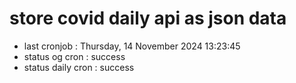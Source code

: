 # store covid daily api as json data

- last cronjob : Thursday, 14 November 2024 13:23:45
- status og cron : success
- status daily cron : success
      
      